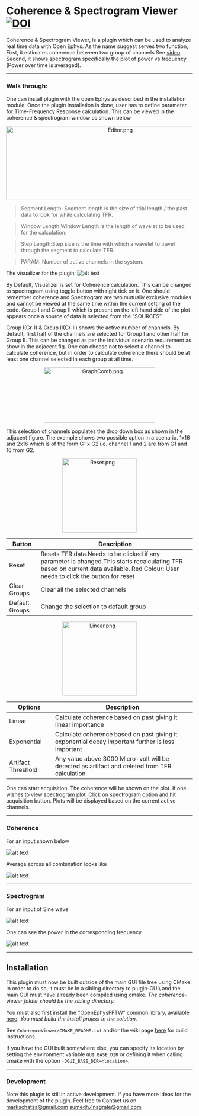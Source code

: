 # Coherence & Spectrogram Viewer [![DOI](https://zenodo.org/badge/228703189.svg)](https://zenodo.org/badge/latestdoi/228703189)

Coherence & Spectrogram Viewer, is a plugin which can be used to analyze real time data with Open Ephys. As the name suggest serves two function, First, it estimates coherence between two group of channels See [video](https://drive.google.com/open?id=1Qn3aU0Fl4xd-TCFRlrGKvbNjoVNFkC9a). Second, it shows spectrogram specifically the plot of power vs frequency (Power over time is averaged).

----
### Walk through:
One can install plugin with the open Ephys as described in the installation module. Once the plugin installation is done, user has to define parameter for Time-Frequency Response calculation. This can be viewed in the coherence & spectrogram window as shown below
<p align="center">
  <img src="Editor.png" alt="Editor.png"	title="Editor" width="600" height="200" />
</p>

>Segment Length: Segment length is the size of trial length / the past data to look for while calculating TFR.

>Window Length:Window Length is the length of wavelet to be used for the calculation.

>Step Length:Step size is the time with which a wavelet to travel through the segment to calculate TFR.

>PARAM: Number of active channels in the system.

The visualizer for the plugin:
![alt text](Visualizer.png "Visualizer")

By Default, Visualizer is set for Coherence calculation. This can be changed to spectrogram using toggle button with right tick on it. One should remember coherence and Spectrogram are two mutually exclusive modules and cannot be viewed at the same time within the current setting of the code. Group I and Group II which is present on the left hand side of the plot appears once a source of data is selected from the “SOURCES”

Group I(Gr-I) & Group II(Gr-II) shows the active number of channels. By default, first half of the channels are selected for Group I and other half for Group II. This can be changed as per the individual scenario requirement as show in the adjacent fig. One can choose not to select a channel to calculate coherence, but in order to calculate coherence there should be at least one channel selected in each group at all time.

<p align="center">
  <img src="GraphComb.png" alt="GraphComb.png"	title="Combinations for Coherence calculatio" width="300" height="150" />
</p>

This selection of channels populates the drop down box as shown in the adjacent figure. The example shows two possible option in a scenario. 1x16 and 2x16 which is of the form G1 x G2 i.e. channel 1 and 2 are from G1 and 16 from G2.

<p align="center">
  <img src="Reset.png" alt="Reset.png"	title="Buttons" width="200" height="200" />
</p>


| Button           	| Description                                                                                                                                                                         	|
|------------------	|-------------------------------------------------------------------------------------------------------------------------------------------------------------------------------------	|
| Reset            	| Resets TFR data.Needs to be clicked if any parameter is changed.This starts recalculating TFR based on current data available. Red Colour: User needs to click the button for reset 	|
| Clear Groups     	| Clear all the selected channels                                                                                                                                                     	|
| Default   Groups 	| Change the selection to default group                                                                                                                                               	|
<p align="center">
  <img src="Linear.png" alt="Linear.png"	title="TFR calculation options" width="200" height="200" />
</p>


|    Options               	|    Description                                                                                            	|
|--------------------------	|-----------------------------------------------------------------------------------------------------------	|
|    Linear                	|    Calculate coherence   based on past giving it linear importance                                        	|
|    Exponential           	|    Calculate coherence   based on past giving it exponential decay important further is less important    	|
|    Artifact Threshold    	|    Any value above 3000   Micro-volt will be detected as artifact and deleted from TFR calculation.       	|

One can start acquisition. The coherence will be shown on the plot. If one wishes to view spectrogram plot. Click on spectrogram option and hit acquisition button. Plots will be displayed based on the current active channels.

----
### Coherence 
For an input shown below

![alt text](inputA.png "User Interface for Coherence Viewer")

Average across all combination looks like

![alt text](outputA.png "User Interface for Coherence Viewer")

----
### Spectrogram 
For an input of Sine wave 

![alt text](inputB.png "User Interface for Coherence Viewer")

One can see the power in the corresponding frequency

![alt text](outputB.png "User Interface for Coherence Viewer")

----
## Installation
This plugin must now be built outside of the main GUI file tree using CMake. In order to do so, it must be in a sibling directory to plugin-GUI\\ and the main GUI must have already been compiled using cmake. *The coherence-viewer folder should be the sibling directory.*

You must also first install the "OpenEphysFFTW" common library, available [here](https://github.com/tne-lab/OpenEphysFFTW/tree/master). *You must build the install project in the solution.*

See `CoherenceViewer/CMAKE_README.txt` and/or the wiki page [here](https://open-ephys.atlassian.net/wiki/spaces/OEW/pages/1259110401/Plugin+CMake+Builds) for build instructions.

If you have the GUI built somewhere else, you can specify its location by setting the environment variable `GUI_BASE_DIR` or defining it when calling cmake with the option `-DGUI_BASE_DIR=<location>`.

----
### Development
Note this plugin is still in active development. If you have more ideas for the development of the plugin. Feel free to Contact us on 
<markschatza@gmail.com>
<sumedh7.nagrale@gmail.com>


